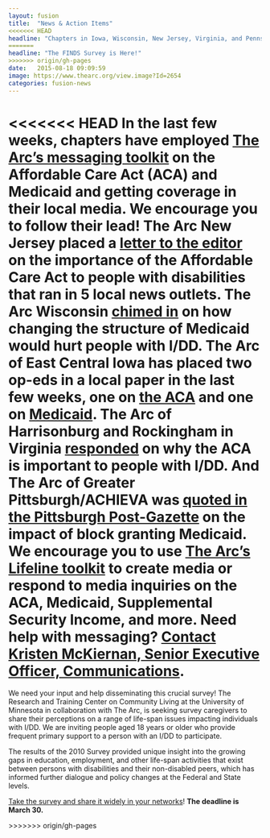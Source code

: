 ```yaml
---
layout: fusion
title:  "News & Action Items"
<<<<<<< HEAD
headline: "Chapters in Iowa, Wisconsin, New Jersey, Virginia, and Pennsylvania Messaging on Critical Programs – Follow Their Lead"
=======
headline: "The FINDS Survey is Here!"
>>>>>>> origin/gh-pages
date:   2015-08-18 09:09:59
image: https://www.thearc.org/view.image?Id=2654
categories: fusion-news
---
```

<<<<<<< HEAD
In the last few weeks, chapters have employed <a href="http://www.thearc.org/what-we-do/public-policy">The Arc’s messaging toolkit</a> on the Affordable Care Act (ACA) and Medicaid and getting coverage in their local media. We encourage you to follow their lead! The Arc New Jersey placed a <a href="http://www.app.com/story/opinion/readers/2017/01/15/letter-obamacare-lifeline-idd/96559020/">letter to the editor</a> on the importance of the Affordable Care Act to people with disabilities that ran in 5 local news outlets. The Arc Wisconsin <a href="http://host.madison.com/wsj/news/local/health-med-fit/changes-to-wisconsin-s-medicaid-program-could-be-wide-reaching/article_28cf3292-377e-5f02-9e5a-05c318233607.html">chimed in</a> on how changing the structure of Medicaid would hurt people with I/DD. The Arc of East Central Iowa has placed two op-eds in a local paper in the last few weeks, one on <a href="http://www.thegazette.com/subject/opinion/guest-columnists/how-obamacare-helps-people-with-intellectual-and-developmental-disabilities-20170118">the ACA</a> and one on <a href="http://www.thegazette.com/subject/opinion/guest-columnists/changes-coming-to-medicaid-from-washington-20161230">Medicaid</a>. The Arc of Harrisonburg and Rockingham in Virginia <a href="http://www.whsv.com/content/news/Disabled-Americans-among-millions-that-may-lose-healthcare-under-APA-repeal-411000555.html">responded</a> on why the ACA is important to people with I/DD. And The Arc of Greater Pittsburgh/ACHIEVA was <a href="http://www.post-gazette.com/news/politics-state/2017/01/30/Advocates-concerned-about-proposals-to-block-grant-Medicaid/stories/201701300002">quoted in the Pittsburgh Post-Gazette</a> on the impact of block granting Medicaid. We encourage you to use <a href="http://www.thearc.org/what-we-do/public-policy">The Arc’s Lifeline toolkit</a> to create media or respond to media inquiries on the ACA, Medicaid, Supplemental Security Income, and more. Need help with messaging? <a href="mailto:mckiernan@thearc.org">Contact Kristen McKiernan, Senior Executive Officer, Communications</a>.
=======
<p>We need your input and help disseminating this crucial survey! The Research and Training Center on Community Living at the University of Minnesota in collaboration with The Arc, is seeking survey caregivers to share their perceptions on a range of life-span issues impacting individuals with I/DD. We are inviting people aged 18 years or older who provide frequent primary support to a person with an I/DD to participate.</p>
<p>The results of the 2010 Survey provided unique insight into the growing gaps in education, employment, and other life-span activities that exist between persons with disabilities and their non-disabled peers, which has informed further dialogue and policy changes at the Federal and State levels.</p>
<p><a href="http://thearc.org/FINDS">Take the survey and share it widely in your networks</a>! <strong>The deadline is March 30.</strong></p>
>>>>>>> origin/gh-pages
